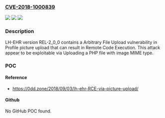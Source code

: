 ### [CVE-2018-1000839](https://cve.mitre.org/cgi-bin/cvename.cgi?name=CVE-2018-1000839)
![](https://img.shields.io/static/v1?label=Product&message=n%2Fa&color=blue)
![](https://img.shields.io/static/v1?label=Version&message=n%2Fa&color=blue)
![](https://img.shields.io/static/v1?label=Vulnerability&message=n%2Fa&color=brighgreen)

### Description

LH-EHR version REL-2_0_0 contains a Arbitrary File Upload vulnerability in Profile picture upload that can result in Remote Code Execution. This attack appear to be exploitable via Uploading a PHP file with image MIME type.

### POC

#### Reference
- https://0dd.zone/2018/09/03/lh-ehr-RCE-via-picture-upload/

#### Github
No GitHub POC found.

